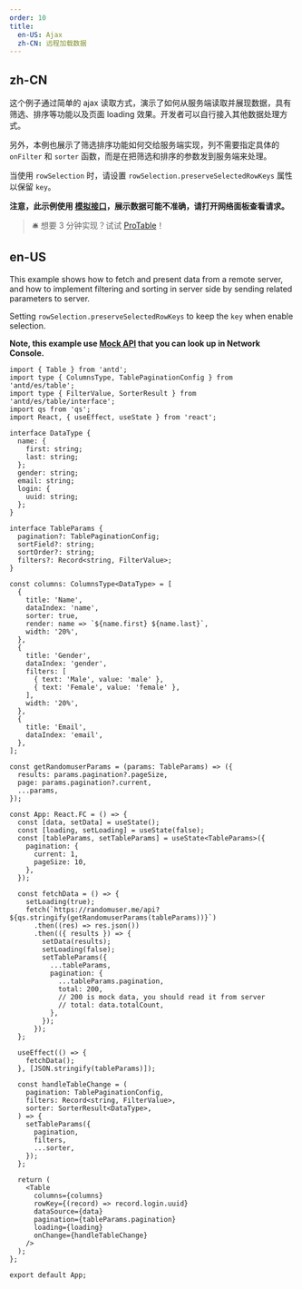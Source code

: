 ```yaml
---
order: 10
title:
  en-US: Ajax
  zh-CN: 远程加载数据
---
```


## zh-CN

这个例子通过简单的 ajax 读取方式，演示了如何从服务端读取并展现数据，具有筛选、排序等功能以及页面 loading 效果。开发者可以自行接入其他数据处理方式。

另外，本例也展示了筛选排序功能如何交给服务端实现，列不需要指定具体的 `onFilter` 和 `sorter` 函数，而是在把筛选和排序的参数发到服务端来处理。

当使用 `rowSelection` 时，请设置 `rowSelection.preserveSelectedRowKeys` 属性以保留 `key`。

**注意，此示例使用 [模拟接口](https://randomuser.me)，展示数据可能不准确，请打开网络面板查看请求。**

> 🛎️ 想要 3 分钟实现？试试 [ProTable](https://procomponents.ant.design/components/table)！

## en-US

This example shows how to fetch and present data from a remote server, and how to implement filtering and sorting in server side by sending related parameters to server.

Setting `rowSelection.preserveSelectedRowKeys` to keep the `key` when enable selection.

**Note, this example use [Mock API](https://randomuser.me) that you can look up in Network Console.**

```tsx
import { Table } from 'antd';
import type { ColumnsType, TablePaginationConfig } from 'antd/es/table';
import type { FilterValue, SorterResult } from 'antd/es/table/interface';
import qs from 'qs';
import React, { useEffect, useState } from 'react';

interface DataType {
  name: {
    first: string;
    last: string;
  };
  gender: string;
  email: string;
  login: {
    uuid: string;
  };
}

interface TableParams {
  pagination?: TablePaginationConfig;
  sortField?: string;
  sortOrder?: string;
  filters?: Record<string, FilterValue>;
}

const columns: ColumnsType<DataType> = [
  {
    title: 'Name',
    dataIndex: 'name',
    sorter: true,
    render: name => `${name.first} ${name.last}`,
    width: '20%',
  },
  {
    title: 'Gender',
    dataIndex: 'gender',
    filters: [
      { text: 'Male', value: 'male' },
      { text: 'Female', value: 'female' },
    ],
    width: '20%',
  },
  {
    title: 'Email',
    dataIndex: 'email',
  },
];

const getRandomuserParams = (params: TableParams) => ({
  results: params.pagination?.pageSize,
  page: params.pagination?.current,
  ...params,
});

const App: React.FC = () => {
  const [data, setData] = useState();
  const [loading, setLoading] = useState(false);
  const [tableParams, setTableParams] = useState<TableParams>({
    pagination: {
      current: 1,
      pageSize: 10,
    },
  });

  const fetchData = () => {
    setLoading(true);
    fetch(`https://randomuser.me/api?${qs.stringify(getRandomuserParams(tableParams))}`)
      .then((res) => res.json())
      .then(({ results }) => {
        setData(results);
        setLoading(false);
        setTableParams({
          ...tableParams,
          pagination: {
            ...tableParams.pagination,
            total: 200,
            // 200 is mock data, you should read it from server
            // total: data.totalCount,
          },
        });
      });
  };

  useEffect(() => {
    fetchData();
  }, [JSON.stringify(tableParams)]);

  const handleTableChange = (
    pagination: TablePaginationConfig,
    filters: Record<string, FilterValue>,
    sorter: SorterResult<DataType>,
  ) => {
    setTableParams({
      pagination,
      filters,
      ...sorter,
    });
  };

  return (
    <Table
      columns={columns}
      rowKey={(record) => record.login.uuid}
      dataSource={data}
      pagination={tableParams.pagination}
      loading={loading}
      onChange={handleTableChange}
    />
  );
};

export default App;
```

